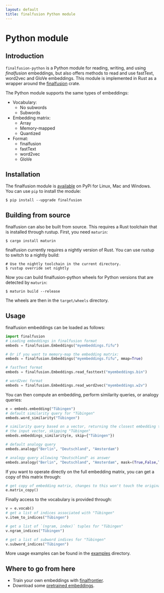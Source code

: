 ```yaml
---
layout: default
title: finalfusion Python module
---
```


# Python module

## Introduction

`finalfusion-python` is a Python module for reading, writing, and
using *finalfusion* embeddings, but also offers methods to read
and use fastText, word2vec and GloVe embeddings. This module is
implemented in Rust as a wrapper around the 
[finalfusion](https://docs.rs/finalfusion/) crate. 

The Python module supports the same types of embeddings:

* Vocabulary:
  * No subwords
  * Subwords
* Embedding matrix:
  * Array
  * Memory-mapped
  * Quantized
* Format:
  * finalfusion
  * fastText
  * word2vec
  * GloVe

## Installation

The finalfusion module is
[available](https://pypi.org/project/finalfusion/#files) on PyPi for
Linux, Mac and Windows. You can use `pip` to install the module:

~~~shell
$ pip install --upgrade finalfusion
~~~

## Building from source

finalfusion can also be built from source. This requires a Rust toolchain
that is installed through rustup. First, you need `maturin`:

~~~shell
$ cargo install maturin
~~~

finalfusion currently requires a nightly version of Rust. You can use rustup
to switch to a nightly build:

~~~shell
# Use the nightly toolchain in the current directory.
$ rustup override set nightly
~~~

Now you can build finalfusion-python wheels for Python versions that are
detected by `maturin`:

~~~shell
$ maturin build --release
~~~

The wheels are then in the `target/wheels` directory.

## Usage

finalfusion embeddings can be loaded as follows:

~~~python
import finalfusion
# Loading embeddings in finalfusion format
embeds = finalfusion.Embeddings("myembeddings.fifu")

# Or if you want to memory-map the embedding matrix:
embeds = finalfusion.Embeddings("myembeddings.fifu", mmap=True)

# fastText format
embeds = finalfusion.Embeddings.read_fasttext("myembeddings.bin")

# word2vec format
embeds = finalfusion.Embeddings.read_word2vec("myembeddings.w2v")
~~~

You can then compute an embedding, perform similarity queries, or analogy
queries:

~~~python
e = embeds.embedding("Tübingen")
# default similarity query for "Tübingen"
embeds.word_similarity("Tübingen")

# similarity query based on a vector, returning the closest embedding to
# the input vector, skipping "Tübingen"
embeds.embeddings_similarity(e, skip={"Tübingen"})

# default analogy query
embeds.analogy("Berlin", "Deutschland", "Amsterdam")

# analogy query allowing "Deutschland" as answer
embeds.analogy("Berlin", "Deutschland", "Amsterdam", mask=(True,False,True))
~~~

If you want to operate directly on the full embedding matrix, you can
get a copy of this matrix through:
~~~python
# get copy of embedding matrix, changes to this won't touch the original matrix
e.matrix_copy()
~~~

Finally access to the vocabulary is provided through:
~~~python
v = e.vocab()
# get a list of indices associated with "Tübingen"
v.item_to_indices("Tübingen")

# get a list of `(ngram, index)` tuples for "Tübingen"
v.ngram_indices("Tübingen")

# get a list of subword indices for "Tübingen"
v.subword_indices("Tübingen")
~~~

More usage examples can be found in the
[examples](https://github.com/danieldk/finalfusion-python/tree/master/examples)
directory.

## Where to go from here

  * Train your own embeddings with
    [finalfrontier](https://github.com/finalfusion/finalfrontier).
  * Download some [pretrained embeddings](pretrained).
